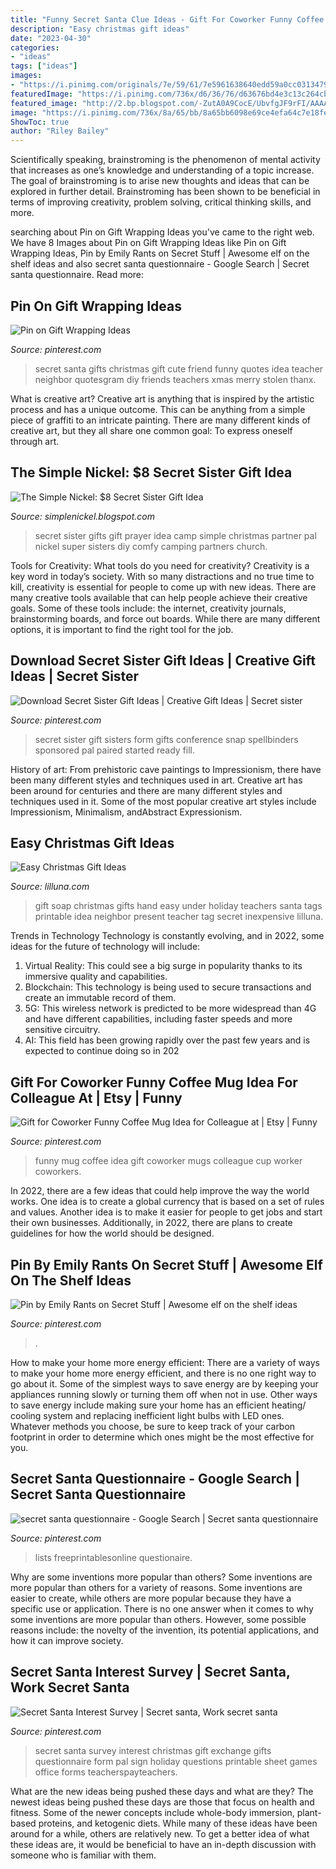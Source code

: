 ```yaml
---
title: "Funny Secret Santa Clue Ideas - Gift For Coworker Funny Coffee Mug Idea For Colleague At"
description: "Easy christmas gift ideas"
date: "2023-04-30"
categories:
- "ideas"
tags: ["ideas"]
images:
- "https://i.pinimg.com/originals/7e/59/61/7e5961638640edd59a0cc03134792b82.jpg"
featuredImage: "https://i.pinimg.com/736x/d6/36/76/d63676bd4e3c13c264cb0cb98bd130b3.jpg"
featured_image: "http://2.bp.blogspot.com/-ZutA0A9CocE/UbvfgJF9rFI/AAAAAAAAAGA/KIoY1dm2lTQ/s1600/2013-3+923.JPG"
image: "https://i.pinimg.com/736x/8a/65/bb/8a65bb6098e69ce4efa64c7e18fe2311.jpg"
ShowToc: true
author: "Riley Bailey"
---
```



Scientifically speaking, brainstroming is the phenomenon of mental activity that increases as one’s knowledge and understanding of a topic increase. The goal of brainstroming is to arise new thoughts and ideas that can be explored in further detail. Brainstroming has been shown to be beneficial in terms of improving creativity, problem solving, critical thinking skills, and more.

	

		
searching about Pin on Gift Wrapping Ideas you've came to the right web. We have 8 Images about Pin on Gift Wrapping Ideas like Pin on Gift Wrapping Ideas, Pin by Emily Rants on Secret Stuff | Awesome elf on the shelf ideas and also secret santa questionnaire - Google Search | Secret santa questionnaire. Read more:
		
    
## Pin On Gift Wrapping Ideas

<img loading=lazy src="https://i.pinimg.com/originals/ce/dd/de/ceddde6a8e0a5c7d66055e3d7e949cf6.jpg" onerror="this.onerror=null;this.src='https://tse1.mm.bing.net/th?id=OIP.gV03HTCCLp-TfqZHgmo2xQHaJ4&amp;pid=15.1';" alt="Pin on Gift Wrapping Ideas">

_Source: pinterest.com_

>secret santa gifts christmas gift cute friend funny quotes idea teacher neighbor quotesgram diy friends teachers xmas merry stolen thanx. 

	

What is creative art?
Creative art is anything that is inspired by the artistic process and has a unique outcome. This can be anything from a simple piece of graffiti to an intricate painting. There are many different kinds of creative art, but they all share one common goal: To express oneself through art.

    
## The Simple Nickel: $8 Secret Sister Gift Idea

<img loading=lazy src="http://2.bp.blogspot.com/-ZutA0A9CocE/UbvfgJF9rFI/AAAAAAAAAGA/KIoY1dm2lTQ/s1600/2013-3+923.JPG" onerror="this.onerror=null;this.src='https://tse2.mm.bing.net/th?id=OIP.ynIfE65oCLx4gnbKhLeyZgHaJ4&amp;pid=15.1';" alt="The Simple Nickel: $8 Secret Sister Gift Idea">

_Source: simplenickel.blogspot.com_

>secret sister gifts gift prayer idea camp simple christmas partner pal nickel super sisters diy comfy camping partners church. 

	

Tools for Creativity: What tools do you need for creativity?
Creativity is a key word in today’s society. With so many distractions and no true time to kill, creativity is essential for people to come up with new ideas. There are many creative tools available that can help people achieve their creative goals. Some of these tools include: the internet, creativity journals, brainstorming boards, and force out boards. While there are many different options, it is important to find the right tool for the job.

    
## Download Secret Sister Gift Ideas | Creative Gift Ideas | Secret Sister

<img loading=lazy src="https://i.pinimg.com/736x/bb/8a/0b/bb8a0b9dd4215df9c3c89a7ba84edac9.jpg" onerror="this.onerror=null;this.src='https://tse1.mm.bing.net/th?id=OIP.dN-_B8oRaLMZ1hb7rIb13gHaJ3&amp;pid=15.1';" alt="Download Secret Sister Gift Ideas | Creative Gift Ideas | Secret sister">

_Source: pinterest.com_

>secret sister gift sisters form gifts conference snap spellbinders sponsored pal paired started ready fill. 

	

History of art: From prehistoric cave paintings to Impressionism, there have been many different styles and techniques used in art.
Creative art has been around for centuries and there are many different styles and techniques used in it. Some of the most popular creative art styles include Impressionism, Minimalism, andAbstract Expressionism.

    
## Easy Christmas Gift Ideas

<img loading=lazy src="https://lilluna.com/wp-content/uploads/2014/10/Cute-Christmas-Soap-Gift-with-free-printable-tags-lilluna.com-.jpg" onerror="this.onerror=null;this.src='https://tse3.mm.bing.net/th?id=OIP.cSmpIOHEm3047sBildPh0gHaLG&amp;pid=15.1';" alt="Easy Christmas Gift Ideas">

_Source: lilluna.com_

>gift soap christmas gifts hand easy under holiday teachers santa tags printable idea neighbor present teacher tag secret inexpensive lilluna. 

	

Trends in Technology
Technology is constantly evolving, and in 2022, some ideas for the future of technology will include: 
1. Virtual Reality: This could see a big surge in popularity thanks to its immersive quality and capabilities. 
2. Blockchain: This technology is being used to secure transactions and create an immutable record of them. 
3. 5G: This wireless network is predicted to be more widespread than 4G and have different capabilities, including faster speeds and more sensitive circuitry. 
4. AI: This field has been growing rapidly over the past few years and is expected to continue doing so in 202
    
## Gift For Coworker Funny Coffee Mug Idea For Colleague At | Etsy | Funny

<img loading=lazy src="https://i.pinimg.com/originals/7e/59/61/7e5961638640edd59a0cc03134792b82.jpg" onerror="this.onerror=null;this.src='https://tse3.mm.bing.net/th?id=OIP.k-kWunV9Xld4yumt5lpRdQHaHa&amp;pid=15.1';" alt="Gift for Coworker Funny Coffee Mug Idea for Colleague at | Etsy | Funny">

_Source: pinterest.com_

>funny mug coffee idea gift coworker mugs colleague cup worker coworkers. 

	

In 2022, there are a few ideas that could help improve the way the world works. One idea is to create a global currency that is based on a set of rules and values. Another idea is to make it easier for people to get jobs and start their own businesses. Additionally, in 2022, there are plans to create guidelines for how the world should be designed.

    
## Pin By Emily Rants On Secret Stuff | Awesome Elf On The Shelf Ideas

<img loading=lazy src="https://i.pinimg.com/736x/8a/65/bb/8a65bb6098e69ce4efa64c7e18fe2311.jpg" onerror="this.onerror=null;this.src='https://tse4.mm.bing.net/th?id=OIP._4jhbkgzbOdg33guGOFp0wHaLE&amp;pid=15.1';" alt="Pin by Emily Rants on Secret Stuff | Awesome elf on the shelf ideas">

_Source: pinterest.com_

>. 

	

How to make your home more energy efficient:
There are a variety of ways to make your home more energy efficient, and there is no one right way to go about it. Some of the simplest ways to save energy are by keeping your appliances running slowly or turning them off when not in use. Other ways to save energy include making sure your home has an efficient heating/ cooling system and replacing inefficient light bulbs with LED ones. Whatever methods you choose, be sure to keep track of your carbon footprint in order to determine which ones might be the most effective for you.

    
## Secret Santa Questionnaire - Google Search | Secret Santa Questionnaire

<img loading=lazy src="https://i.pinimg.com/736x/46/ae/c9/46aec9a55abfe6457a49d9c7cf541687.jpg" onerror="this.onerror=null;this.src='https://tse2.mm.bing.net/th?id=OIP.BIprVHTSdPGasCJzNAqLsQHaMP&amp;pid=15.1';" alt="secret santa questionnaire - Google Search | Secret santa questionnaire">

_Source: pinterest.com_

>lists freeprintablesonline questionaire. 

	

Why are some inventions more popular than others?
Some inventions are more popular than others for a variety of reasons. Some inventions are easier to create, while others are more popular because they have a specific use or application. There is no one answer when it comes to why some inventions are more popular than others. However, some possible reasons include: the novelty of the invention, its potential applications, and how it can improve society.

    
## Secret Santa Interest Survey | Secret Santa, Work Secret Santa

<img loading=lazy src="https://i.pinimg.com/736x/d6/36/76/d63676bd4e3c13c264cb0cb98bd130b3.jpg" onerror="this.onerror=null;this.src='https://tse3.mm.bing.net/th?id=OIP.MMyXrlgb3JajpcHWidpkVgAAAA&amp;pid=15.1';" alt="Secret Santa Interest Survey | Secret santa, Work secret santa">

_Source: pinterest.com_

>secret santa survey interest christmas gift exchange gifts questionnaire form pal sign holiday questions printable sheet games office forms teacherspayteachers. 

	

What are the new ideas being pushed these days and what are they?
The newest ideas being pushed these days are those that focus on health and fitness. Some of the newer concepts include whole-body immersion, plant-based proteins, and ketogenic diets. While many of these ideas have been around for a while, others are relatively new. To get a better idea of what these ideas are, it would be beneficial to have an in-depth discussion with someone who is familiar with them.

